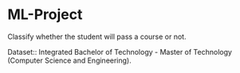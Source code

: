 # ML-Project

Classify whether the student will pass a course or not.

Dataset:: Integrated Bachelor of Technology - Master of Technology (Computer Science and Engineering).
